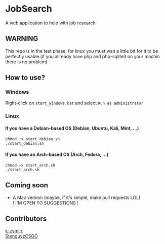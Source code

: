 # JobSearch
A web application to help with job research

## WARNING
This repo is in the test phase, for linux you must wait a little bit for it to be perfectly usable (if you allready have php and php-sqlite3 on your machin there is no problem)

## How to use?

### Windows

Right-click on `start_windows.bat` and select `Run as administrator`

### Linux

#### If you have a Debian-based OS (Debian, Ubuntu, Kali, Mint, ...)
```
chmod +x start_debian.sh
./start_debian.sh
```

#### If you have an Arch-based OS (Arch, Fedora, ...)
```
chmod +x start_arch.sh
./start_arch.sh
```

## Coming soon

- A Mac version (maybe, if it's simple, make pull requests LOL)  
! I'M OPEN TO SUGGESTIONS !

## Contributors

[k-zymirr](https://github.com/k-zymirr)  
[StenguyzCSGO](https://github.com/StenguyzCSGO)
